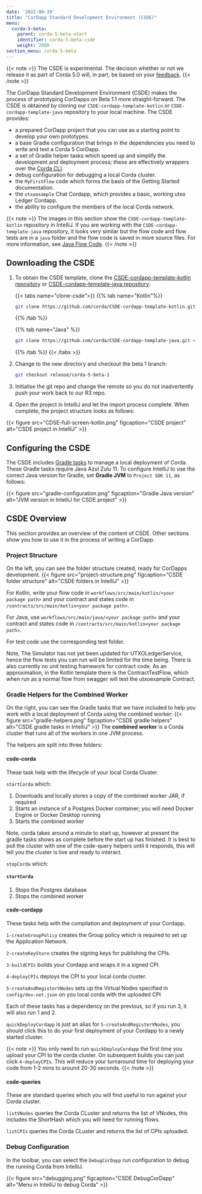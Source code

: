 ```yaml
---
date: '2022-09-19'
title: "CorDapp Standard Development Environment (CSDE)"
menu:
  corda-5-beta:
    parent: corda-5-beta-start
    identifier: corda-5-beta-csde
    weight: 2000
section_menu: corda-5-beta
---
```

{{< note >}}
The CSDE is experimental. The decision whether or not we release it as part of Corda 5.0 will, in part, be based on your [feedback](https://community.r3.com/c/corda-5-developer-preview/41).
{{< /note >}}

The CorDapp Standard Development Environment (CSDE) makes the process of prototyping CorDapps on Beta 1.1 more straight-forward.
The CSDE is obtained by cloning our `CSDE-cordapp-template-kotlin` or `CSDE-cordapp-template-java` repository to your local machine. The CSDE provides:
* a prepared CorDapp project that you can use as a starting point to develop your own prototypes.
* a base Gradle configuration that brings in the dependencies you need to write and test a Corda 5 CorDapp.
* a set of Gradle helper tasks which speed up and simplify the development and deployment process; these are effectively wrappers over the [Corda CLI](../installing-corda-cli.html).
* debug configuration for debugging a local Corda cluster.
* the `MyFirstFlow` code which forms the basis of the Getting Started documentation.
* the `utxoexample` Chat Cordapp, which provides a basic, working utxo Ledger Cordapp.
* the ability to configure the members of the local Corda network.

{{< note >}}
The images in this section show the `CSDE-cordapp-template-kotlin` repository in IntelliJ. If you are working with the `CSDE-cordapp-template-java` repository, it looks very similar but the flow code and flow tests are in a `java` folder and the flow code is saved in more source files. For more information, see [Java Flow Code](../first-flow/code-java.html).
{{< /note >}}

## Downloading the CSDE

1. To obtain the CSDE template, clone the [CSDE-cordapp-template-kotlin repository](https://github.com/corda/CSDE-cordapp-template-kotlin) or [CSDE-cordapp-template-java repository](https://github.com/corda/CSDE-cordapp-template-java):

   {{< tabs name="clone-csde">}}
   {{% tab name="Kotlin"%}}
   ```sh
   git clone https://github.com/corda/CSDE-cordapp-template-kotlin.git <local-folder>
   ```
   {{% /tab %}}

   {{% tab name="Java" %}}
   ```sh
   git clone https://github.com/corda/CSDE-cordapp-template-java.git <local-folder>
   ```
   {{% /tab %}}
   {{< /tabs >}}

2. Change to the new directory and checkout the beta 1 branch:

   ```sh
   git checkout release/corda-5-beta-1
   ```

3. Initialise the git repo and change the remote so you do not inadvertently push your work back to our R3 repo.

3. Open the project in IntelliJ and let the import process complete.
  When complete, the project structure looks as follows:

  {{< figure src="CDSE-full-screen-kotlin.png" figcaption="CSDE project" alt="CSDE project in IntelliJ" >}}


## Configuring the CSDE

The CSDE includes [Gradle tasks](#gradle-helpers-for-the-combined-worker) to manage a local deployment of Corda. These Gradle tasks require Java Azul Zulu 11. To configure IntelliJ to use the correct Java version for Gradle, set **Gradle JVM** to `Project SDK 11`, as follows:

{{< figure src="gradle-configuration.png" figcaption="Gradle Java version" alt="JVM version in IntelliJ for CSDE project" >}}

## CSDE Overview

This section provides an overview of the content of CSDE. Other sections show you how to use it in the process of writing a CorDapp.

### Project Structure

On the left, you can see the folder structure created, ready for CorDapps development.
{{< figure src="project-structure.png" figcaption="CSDE folder structure" alt="CSDE folders in IntelliJ" >}}

For Kotlin, write your flow code in `workflows/src/main/kotlin/<your package path>` and your contract and states code in `/contracts/src/main/kotlin<your package path>`.

For Java, use `workflows/src/main/java/<your package path>` and your contract and states code in `/contracts/src/main/kotlin<your package path>`.

For test code use the corresponding test folder.

Note, The Simulator has not yet been updated for UTXOLedgerService, hence the flow tests you can run will be limited for the time being. There is also currently no unit testing framework for contract code.
As an approximation, in the Kotlin template there is the ContractTestFlow, which when run as a normal flow from swagger will test the utxoexample Contract.



### Gradle Helpers for the Combined Worker

On the right, you can see the Gradle tasks that we have included to help you work with a local deployment of Corda using the combined worker:
{{< figure src="gradle-helpers.png" figcaption="CSDE gradle helpers" alt="CSDE gradle tasks in IntelliJ" >}}
The **combined worker** is a Corda cluster that runs all of the workers in one JVM process.


The helpers are split into three folders:

#### csde-corda

These task help with the lifecycle of your local Corda Cluster.

`startCorda` which:
1. Downloads and locally stores a copy of the combined worker JAR, if required
2. Starts an instance of a Postgres Docker container; you will need Docker Engine or Docker Desktop running
3. Starts the combined worker

Note, corda takes around a minute to start up, however at present the gradle tasks shows as complete before the start up has finished. It is best to poll the cluster with one of the csde-query helpers until it responds, this will tell you the cluster is live and ready to interact.

`stopCorda` which:

#### `startCorda`
1. Stops the Postgres database
2. Stops the combined worker

#### csde-cordapp

These tasks help with the compilation and deployment of your Cordapp.

`1-createGroupPolicy` creates the Group policy which is required to set up the Application Network.

`2-createKeyStore` creates the signing keys for publishing the CPIs.

`3-buildCPIs` builds your Cordapp and wraps it in a signed CPI.

`4-deployCPIs` deploys the CPI to your local corda cluster.

`5-createAndRegisterVNodes` sets up the Virtual Nodes specified in `config/dev-net.json` on you local corda with the uploaded CPI

Each of these tasks has a dependency on the previous, so if you run 3, it will also run 1 and 2.

`quickDeployCordapp` is just an alias for `5-createAndRegisterVNodes`, you should click this to do your first deployment of your Cordapp to a newly started cluster.

{{< note >}}
You only need to run `quickDeployCordapp` the first time you upload your CPI to the corda cluster. On subsequent builds you can just click `4-deployCPIs`. This will reduce your turnaround time for deploying your code from 1-2 mins to around 20-30 seconds.
{{< /note >}}

#### csde-queries

These are standard queries which you will find useful to run against your Corda cluster.

`listVNodes` queries the Corda CLuster and returns the list of VNodes, this includes the ShortHash which you will need for running flows.

`listCPIs` queries the Corda CLuster and returns the list of CPIs uploaded.



### Debug Configuration
In the toolbar, you can select the `DebugCorDapp` run configuration to debug the running Corda from IntelliJ.

{{< figure src="debugging.png" figcaption="CSDE DebugCorDapp" alt="Menu in IntelliJ to debug Corda" >}}
